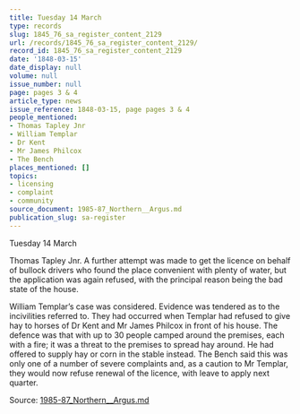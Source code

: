 ```yaml
---
title: Tuesday 14 March
type: records
slug: 1845_76_sa_register_content_2129
url: /records/1845_76_sa_register_content_2129/
record_id: 1845_76_sa_register_content_2129
date: '1848-03-15'
date_display: null
volume: null
issue_number: null
page: pages 3 & 4
article_type: news
issue_reference: 1848-03-15, page pages 3 & 4
people_mentioned:
- Thomas Tapley Jnr
- William Templar
- Dr Kent
- Mr James Philcox
- The Bench
places_mentioned: []
topics:
- licensing
- complaint
- community
source_document: 1985-87_Northern__Argus.md
publication_slug: sa-register
---
```


Tuesday 14 March

Thomas Tapley Jnr.  A further attempt was made to get the licence on behalf of bullock drivers who found the place convenient with plenty of water, but the application was again refused, with the principal reason being the bad state of the house.

William Templar’s case was considered.  Evidence was tendered as to the incivilities referred to.  They had occurred when Templar had refused to give hay to horses of Dr Kent and Mr James Philcox in front of his house.  The defence was that with up to 30 people camped around the premises, each with a fire; it was a threat to the premises to spread hay around.  He had offered to supply hay or corn in the stable instead.  The Bench said this was only one of a number of severe complaints and, as a caution to Mr Templar, they would now refuse renewal of the licence, with leave to apply next quarter.

Source: [1985-87_Northern__Argus.md](/downloads/markdown/1985-87_Northern__Argus.md)
